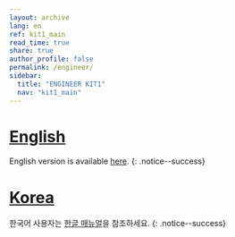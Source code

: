 ```yaml
---
layout: archive
lang: en
ref: kit1_main
read_time: true
share: true
author_profile: false
permalink: /engineer/
sidebar:
  title: "ENGINEER KIT1"
  nav: "kit1_main"
---
```


# [English](#english)
English version is available [here](/docs/en/edu/engineer/kit1/).
{: .notice--success}

# [Korea](#korea)
한국어 사용자는 [한글 매뉴얼](/docs/kr/edu/engineer/kit1/)을 참조하세요.
{: .notice--success}
